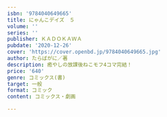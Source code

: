 ```yaml
---
isbn: '9784040649665'
title: にゃんこデイズ　５
volume: ''
series: ''
publisher: ＫＡＤＯＫＡＷＡ
pubdate: '2020-12-26'
cover: 'https://cover.openbd.jp/9784040649665.jpg'
author: たらばがに／著
description: 癒やしの放課後ねこモフ4コマ完結！
price: '640'
genre: コミックス(書)
target: 一般
format: コミック
content: コミックス・劇画

---
```

